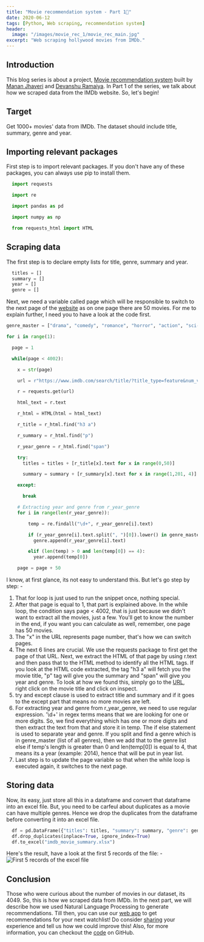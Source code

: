 ```yaml
---
title: "Movie recommendation system - Part 1🎥"
date: 2020-06-12
tags: [Python, Web scraping, recommendation system]
header:
  image: "/images/movie_rec_1/movie_rec_main.jpg"
excerpt: "Web scraping hollywood movies from IMDb."
---
```


## Introduction

This blog series is about a project, [Movie recommendation system](https://movie-recommendations-system.herokuapp.com/) built by [Manan Jhaveri](https://dataphrase.github.io/about/#manan-jhaveri) and [Devanshu Ramaiya](https://dataphrase.github.io/about/#devanshu-ramaiya). In Part 1 of the series, we talk about how we scraped data from the IMDb website. So, let's begin!

## Target

Get 1000+ movies' data from IMDb. The dataset should include title, summary, genre and year.

## Importing relevant packages

First step is to import relevant packages. If you don't have any of these packages, you can always use pip to install them.

```python
  import requests

  import re

  import pandas as pd

  import numpy as np

  from requests_html import HTML
```

## Scraping data

The first step is to declare empty lists for title, genre, summary and year.

```python
  titles = []
  summary = []
  year = []
  genre = []
```
Next, we need a variable called page which will be responsible to switch to the next page of the [website](https://www.imdb.com/search/title/?title_type=feature&num_votes=10000,&countries=us&sort=user_rating,desc&start=1&ref_=adv_nxt) as on one page there are 50 movies. For me to explain further, I need you to have a look at the code first.

```python
genre_master = ["drama", "comedy", "romance", "horror", "action", "sci-fi", "sport", "fantasy", "crime", "music", "war", "biography", "thriller", "mystery", "family", "animation" ]

for i in range(1):

  page = 1

  while(page < 4002):

    x = str(page)

    url = r"https://www.imdb.com/search/title/?title_type=feature&num_votes=10000,&countries=us&sort=user_rating,desc&start=" + x +"&ref_=adv_nxt"

    r = requests.get(url)

    html_text = r.text

    r_html = HTML(html = html_text)

    r_title = r_html.find("h3 a")

    r_summary = r_html.find("p")

    r_year_genre = r_html.find("span")

    try:
      titles = titles + [r_title[x].text for x in range(0,50)]

      summary = summary + [r_summary[x].text for x in range(1,201, 4)]  

    except:

      break

    # Extracting year and genre from r_year_genre
    for i in range(len(r_year_genre)):

        temp = re.findall("\d+", r_year_genre[i].text)

        if (r_year_genre[i].text.split(", ")[0]).lower() in genre_master:
          genre.append(r_year_genre[i].text)          

        elif (len(temp) > 0 and len(temp[0]) == 4):
          year.append(temp[0])

    page = page + 50
```
I know, at first glance, its not easy to understand this. But let's go step by step: -

1. That for loop is just used to run the snippet once, nothing special.
2. After that page is equal to 1, that part is explained above. In the while loop, the condition says page < 4002, that is just because we didn't want to extract all the movies, just a few. You'll get to know the number in the end, if you want you can calculate as well, remember, one page has 50 movies.
3. The "x" in the URL represents page number, that's how we can switch pages.
4. The next 6 lines are crucial. We use the requests package to first get the page of that URL. Next, we extract the HTML of that page by using r.text and then pass that to the HTML method to identify all the HTML tags. If you look at the HTML code extracted, the tag "h3 a" will fetch you the movie title, "p" tag will give you the summary and "span" will give you year and genre. To look at how we found this, simply go to the [URL](https://www.imdb.com/search/title/?title_type=feature&num_votes=10000,&countries=us&sort=user_rating,desc&start=1&ref_=adv_nxt), right click on the movie title and click on inspect.
5. try and except clause is used to extract title and summary and if it goes to the except part that means no more movies are left.
6. For extracting year and genre from r_year_genre, we need to use regular expression. '\d+' in regex terms means that we are looking for one or more digits. So, we find everything which has one or more digits and then extract the text from that and store it in temp. The if else statement is used to separate year and genre. If you split and find a genre which is in genre_master (list of all genres), then we add that to the genre list else if temp's length is greater than 0 and len(temp[0]) is equal to 4, that means its a year (example: 2014), hence that will be put in year list.
7. Last step is to update the page variable so that when the while loop is executed again, it switches to the next page.

## Storing data

Now, its easy, just store all this in a dataframe and convert that dataframe into an excel file. But, you need to be carfeul about duplicates as a movie can have multiple genres. Hence we drop the duplicates from the dataframe before converting it into an excel file.

```python
  df = pd.DataFrame({"titles": titles, "summary": summary, "genre": genre, "year": year})
  df.drop_duplicates(inplace=True, ignore_index=True)
  df.to_excel("imdb_movie_summary.xlsx")
```
Here's the result, have a look at the first 5 records of the file: -
<img src="{{ site.url }}{{ site.baseurl }}/images/movie_rec_1/excel_5.PNG" alt="First 5 records of the excel file">

## Conclusion

Those who were curious about the number of movies in our dataset, its 4049. So, this is how we scraped data from IMDb. In the next part, we will describe how we used Natural Language Processing to generate recommendations. Till then, you can use our [web app](https://movie-recommendations-system.herokuapp.com/) to get recommendations for your next watchlist! Do consider [sharing](https://docs.google.com/forms/d/e/1FAIpQLSc24WN46HNZGyd_XqK07g06EzbYmSuGKuGYNeTYketftx1krg/viewform?usp=sf_link) your experience and tell us how we could improve this! Also, for more information, you can checkout the [code](https://github.com/mananjhaveri/Movie-Recommendation-System) on GitHub.
